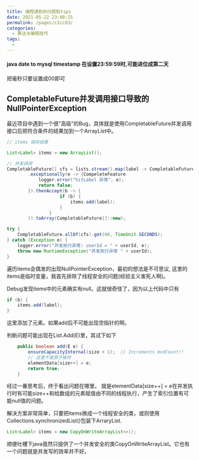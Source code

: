 ```yaml
---
title: 编程遇到的问题和tips
date: 2021-05-22 23:40:25
permalink: /pages/c2cc03/
categories:
  - 算法与编程技巧
tags:
  - 
---
```


#### java date to mysql timestamp 在设置23:59:59时,可能进位成第二天
把毫秒只要设置成00即可

## CompletableFuture并发调用接口导致的NullPointerException

最近项目中遇到一个很"高级"的Bug，具体就是使用CompletableFuture并发调用接口后把符合条件的结果加到一个ArrayList中。

```java
// items 保存结果

List<Label> items = new ArrayList();

// 并发调用
CompletableFuture[] cfs = lists.stream().map(label -> CompletableFuture.supplyAsync(() -> queryUserHitLabel(userId, label))
        .exceptionally(e -> {CompeleteFeature
            logger.error("hitLabel 异常", e);
            return false;
        }).thenAccept(b -> {
                    if (b) {
                        items.add(label);
                    }
                }
        )).toArray(CompletableFuture[]::new);

try {
    CompletableFuture.allOf(cfs).get(60, TimeUnit.SECONDS);
} catch (Exception e) {
    logger.error("并发执行异常: userId = " + userId, e);
    throw new RuntimeException("并发执行异常 " + userId);
}
```


遍历items会偶发的出现NullPointerException，最初的想法是不可思议, 这里的items是临时变量，我首先排除了线程安全的问题(经验主义害死人啊)。

Debug发现items中的元素确实有null。这就很奇怪了，因为以上代码中只有
```java
if (b) {
    items.add(label);
}
```
这里添加了元素。如果add后不可能出现空指针的啊。

判断问题可能出现在List.Add(E)里，其试下如下
```java
    public boolean add(E e) {
        ensureCapacityInternal(size + 1);  // Increments modCount!!
        // 这里不是原子操作
        elementData[size++] = e;
        return true;
    }
```
经过一番思考后，终于看出问题在哪里。
就是elementData[size++] = e在并发执行时有可能size++和给数组的元素赋值由不同的线程执行，产生了索引位置有可能null值的问题。

解决方案非常简单，只要把items换成一个线程安全的类，或则使用Collections.synchronizedList()包装下ArraryList.

```java
List<Label> items = new CopyOnWriteArrayList<>();
```
顺便吐槽下java竟然只提供了一个并发安全的类CopyOnWriteArrayList。它也有一个问题就是并发写的效率并不好。




    